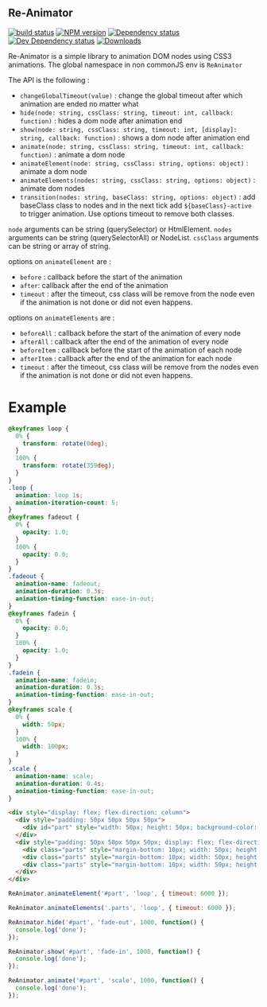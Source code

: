 Re-Animator
----------------------

[![build status][1]][2]
[![NPM version][3]][4]
[![Dependency status][7]][8]
[![Dev Dependency status][11]][12]
[![Downloads][9]][10]

Re-Animator is a simple library to animation DOM nodes using CSS3 animations. The global namespace in non commonJS env is `ReAnimator`

The API is the following :

* `changeGlobalTimeout(value)` : change the global timeout after which animation are ended no matter what
* `hide(node: string, cssClass: string, timeout: int, callback: function)` : hides a dom node after animation end
* `show(node: string, cssClass: string, timeout: int, [display]: string, callback: function)` : shows a dom node after animation end
* `animate(node: string, cssClass: string, timeout: int, callback: function)` : animate a dom node
* `animateElement(node: string, cssClass: string, options: object)` : animate a dom node
* `animateElements(nodes: string, cssClass: string, options: object)` : animate dom nodes
* `transition(nodes: string, baseClass: string, options: object)` : add baseClass class to nodes and in the next tick add `${baseClass}-active` to trigger animation. Use options timeout to remove both classes.

`node` arguments can be string (querySelector) or HtmlElement.
`nodes` arguments can be string (querySelectorAll) or NodeList.
`cssClass` arguments can be string or array of string.

options on `animateElement` are :

* `before` : callback before the start of the animation
* `after`: callback after the end of the animation
* `timeout` : after the timeout, css class will be remove from the node even if the animation is not done or did not even happens.

options on `animateElements` are :

* `beforeAll` : callback before the start of the animation of every node
* `afterAll` : callback after the end of the animation of every node
* `beforeItem` : callback before the start of the animation of each node
* `afterItem` : callback after the end of the animation for each node
* `timeout` : after the timeout, css class will be remove from the nodes even if the animation is not done or did not even happens.

Example
========

```css
@keyframes loop {
  0% {
    transform: rotate(0deg);
  }
  100% {
    transform: rotate(359deg);
  }
}
.loop {
  animation: loop 1s;
  animation-iteration-count: 5;
}
@keyframes fadeout {
  0% {
    opacity: 1.0;
  }
  100% {
    opacity: 0.0;
  }
}
.fadeout {
  animation-name: fadeout;
  animation-duration: 0.3s;
  animation-timing-function: ease-in-out;
}
@keyframes fadein {
  0% {
    opacity: 0.0;
  }
  100% {
    opacity: 1.0;
  }
}
.fadein {
  animation-name: fadein;
  animation-duration: 0.3s;
  animation-timing-function: ease-in-out;
}
@keyframes scale {
  0% {
    width: 50px;
  }
  100% {
    width: 100px;
  }
}
.scale {
  animation-name: scale;
  animation-duration: 0.4s;
  animation-timing-function: ease-in-out;
}
```

```html
<div style="display: flex; flex-direction: column">
  <div style="padding: 50px 50px 50px 50px">
    <div id="part" style="width: 50px; height: 50px; background-color: blue"></div>
  </div>
  <div style="padding: 50px 50px 50px 50px; display: flex; flex-direction: column">
    <div class="parts" style="margin-bottom: 10px; width: 50px; height: 50px; background-color: red"></div>
    <div class="parts" style="margin-bottom: 10px; width: 50px; height: 50px; background-color: red"></div>
    <div class="parts" style="margin-bottom: 10px; width: 50px; height: 50px; background-color: red"></div>
  </div>
</div>
```

```javascript
ReAnimator.animateElement('#part', 'loop', { timeout: 6000 });

ReAnimator.animateElements('.parts', 'loop', { timeout: 6000 });

ReAnimator.hide('#part', 'fade-out', 1000, function() {
  console.log('done');
});

ReAnimator.show('#part', 'fade-in', 1000, function() {
  console.log('done');
});

ReAnimator.animate('#part', 'scale', 1000, function() {
  console.log('done');
});
```


[1]: https://api.travis-ci.org/mathieuancelin/re-animator.svg
[2]: https://api.travis-ci.org/mathieuancelin/re-animator
[3]: https://badge.fury.io/js/re-animator.svg
[4]: https://badge.fury.io/js/re-animator
[7]: https://david-dm.org/mathieuancelin/re-animator.svg
[8]: https://david-dm.org/mathieuancelin/re-animator
[9]: https://img.shields.io/npm/dm/re-animator.svg
[10]: https://www.npmjs.com/package/re-animator
[11]: https://img.shields.io/david/dev/mathieuancelin/re-animator.svg
[12]: https://david-dm.org/mathieuancelin/re-animator#info=devDependencies&view=table
